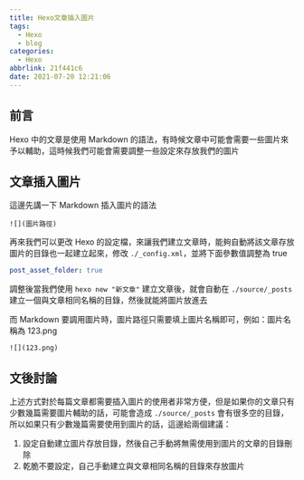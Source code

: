 ```yaml
---
title: Hexo文章插入圖片
tags:
  - Hexo
  - blog
categories:
  - Hexo
abbrlink: 21f441c6
date: 2021-07-20 12:21:06
---
```


## 前言

Hexo 中的文章是使用 Markdown 的語法，有時候文章中可能會需要一些圖片來予以輔助，這時候我們可能會需要調整一些設定來存放我們的圖片

## 文章插入圖片

這邊先講一下 Markdown 插入圖片的語法

```
![](圖片路徑)
```

<!--more-->

再來我們可以更改 Hexo 的設定檔，來讓我們建立文章時，能夠自動將該文章存放圖片的目錄也一起建立起來，修改 `./_config.xml`，並將下面參數值調整為 true

```yaml
post_asset_folder: true
```

調整後當我們使用 `hexo new "新文章"` 建立文章後，就會自動在 `./source/_posts` 建立一個與文章相同名稱的目錄，然後就能將圖片放進去

而 Markdown 要調用圖片時，圖片路徑只需要填上圖片名稱即可，例如：圖片名稱為 123.png

```
![](123.png)
```

## 文後討論

上述方式對於每篇文章都需要插入圖片的使用者非常方便，但是如果你的文章只有少數幾篇需要圖片輔助的話，可能會造成 `./source/_posts` 會有很多空的目錄，所以如果只有少數幾篇需要使用到圖片的話，這邊給兩個建議：
1. 設定自動建立圖片存放目錄，然後自己手動將無需使用到圖片的文章的目錄刪除
2. 乾脆不要設定，自己手動建立與文章相同名稱的目錄來存放圖片
